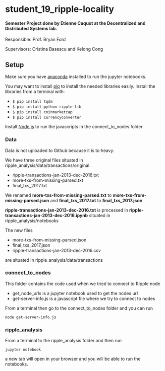 # student_19_ripple-locality
#### Semester Project done by Etienne Caquot at the Decentralized and Distributed Systems lab.

Responsible: Prof. Bryan Ford

Supervisors: Cristina Basescu and Kelong Cong

## Setup
Make sure you have [anaconda](https://www.anaconda.com) installed to run the jupyter notebooks.

You may want to install [pip](https://pip.pypa.io/en/stable/installing/) to install the needed libraries easily.
Install the libraries from a terminal with:
- `$ pip install tqdm`
- `$ pip install python-ripple-lib`
- `$ pip install coinmarketcap`
- `$ pip install currencyconverter`

Install [Node.js](https://nodejs.org/en/download/) to run the javascripts in the connect_to_nodes folder

### Data
Data is not uploaded to Github because it is to heavy.

We have three original files situated in ripple_analysis/data/transactions/original.
- ripple-transactions-jan-2013-dec-2016.txt
- more-txs-from-missing-parsed.txt
- final_txs_2017.txt

We renamed **more-txs-from-missing-parsed.txt** to **more-txs-from-missing-parsed.json** and **final_txs_2017.txt** to **final_txs_2017.json**

**ripple-transactions-jan-2013-dec-2016.txt** is processed in **ripple-transactions-jan-2013-dec-2016.ipynb** situated in ripple_analysis/notebooks

The new files
- more-txs-from-missing-parsed.json
- final_txs_2017.json
- ripple-transactions-jan-2013-dec-2016.csv

are situated in ripple_analysis/data/transactions

### connect_to_nodes
This folder contains the code used when we tried to connect to Ripple node
- get_node_urls is a jupyter notebook used to get the nodes url
- get-server-info.js is a javascript file where we try to connect to nodes

From a terminal then go to the connect_to_nodes folder and you can run

`node get-server-info.js`

### ripple_analysis
From a terminal to the ripple_analysis folder and then run

`jupyter notebook`

a new tab will open in your browser and you will be able to run the notebooks.
